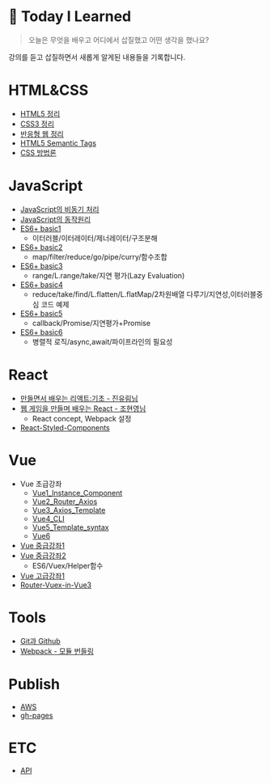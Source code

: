 # 🌱 Today I Learned

> 오늘은 무엇을 배우고 어디에서 삽질했고 어떤 생각을 했나요?

강의를 듣고 삽질하면서 새롭게 알게된 내용들을 기록합니다.

# HTML&CSS

- [HTML5 정리](https://github.com/codekyz/TIL/blob/fb49ad9b31d2f80c3846550a9cb969babf541070/HTML&CSS/HTML-basic-1.md)
- [CSS3 정리](https://github.com/codekyz/TIL/blob/fb49ad9b31d2f80c3846550a9cb969babf541070/HTML&CSS/CSS-basic-1.md)
- [반응형 웹 정리](https://github.com/codekyz/TIL/blob/2fe8ca2701041a9f3b457993ab147a05fc78c8c4/HTML&CSS/Responsive-web.md)
- [HTML5 Semantic Tags](https://github.com/codekyz/TIL/blob/2fe8ca2701041a9f3b457993ab147a05fc78c8c4/HTML&CSS/Semantic-Tags.md)
- [CSS 방법론](https://github.com/codekyz/TIL/blob/main/HTML%26CSS/CSS-%EB%B0%A9%EB%B2%95%EB%A1%A0.md)

# JavaScript

- [JavaScript의 비동기 처리](https://github.com/codekyz/TIL/blob/fb49ad9b31d2f80c3846550a9cb969babf541070/JavaScript/Asynchronous_processing.md)
- [JavaScript의 동작원리](https://github.com/codekyz/TIL/blob/fb49ad9b31d2f80c3846550a9cb969babf541070/JavaScript/How_JavaScript_works.md)
- [ES6+ basic1](https://github.com/codekyz/TIL/blob/fb49ad9b31d2f80c3846550a9cb969babf541070/JavaScript/ES6+basic-1.md)
  - 이터러블/이터레이터/제너레이터/구조분해
- [ES6+ basic2](https://github.com/codekyz/TIL/blob/fb49ad9b31d2f80c3846550a9cb969babf541070/JavaScript/ES6+basic-2.md)
  - map/filter/reduce/go/pipe/curry/함수조합
- [ES6+ basic3](https://github.com/codekyz/TIL/blob/fb49ad9b31d2f80c3846550a9cb969babf541070/JavaScript/ES6+basic-3.md)
  - range/L.range/take/지연 평가(Lazy Evaluation)
- [ES6+ basic4](https://github.com/codekyz/TIL/blob/fb49ad9b31d2f80c3846550a9cb969babf541070/JavaScript/ES6+basic-4.md)
  - reduce/take/find/L.flatten/L.flatMap/2차원배열 다루기/지연성,이터러블중심 코드 예제
- [ES6+ basic5](https://github.com/codekyz/TIL/blob/fb49ad9b31d2f80c3846550a9cb969babf541070/JavaScript/ES6+basic-5.md)
  - callback/Promise/지연평가+Promise
- [ES6+ basic6](https://github.com/codekyz/TIL/blob/fb49ad9b31d2f80c3846550a9cb969babf541070/JavaScript/ES6+basic-6.md)
  - 병렬적 로직/async,await/파이프라인의 필요성

# React

- [만들면서 배우는 리액트:기초 - 진유림님](https://github.com/codekyz/TIL/blob/main/React/React-basic.md)
- [웹 게임을 만들며 배우는 React - 조현영님](https://github.com/codekyz/TIL/blob/main/React/React-ZeroCho.md)
  - React concept, Webpack 설정
- [React-Styled-Components](https://github.com/codekyz/TIL/blob/main/React/React-StyledComponents.md)

# Vue

- Vue 초급강좌
  - [Vue1_Instance_Component](https://github.com/codekyz/TIL/blob/fb49ad9b31d2f80c3846550a9cb969babf541070/Vue/Vue1_Instance_Component.md)
  - [Vue2_Router_Axios](https://github.com/codekyz/TIL/blob/fb49ad9b31d2f80c3846550a9cb969babf541070/Vue/Vue2_Router_Axios.md)
  - [Vue3_Axios_Template](https://github.com/codekyz/TIL/blob/fb49ad9b31d2f80c3846550a9cb969babf541070/Vue/Vue3_Axios_Template.md)
  - [Vue4_CLI](https://github.com/codekyz/TIL/blob/fb49ad9b31d2f80c3846550a9cb969babf541070/Vue/Vue4_CLI.md)
  - [Vue5_Template_syntax](https://github.com/codekyz/TIL/blob/fb49ad9b31d2f80c3846550a9cb969babf541070/Vue/Vue5_Template_syntax.md)
  - [Vue6](https://github.com/codekyz/TIL/blob/fb49ad9b31d2f80c3846550a9cb969babf541070/Vue/Vue6.md)
- [Vue 중급강좌1](https://github.com/codekyz/TIL/blob/fb49ad9b31d2f80c3846550a9cb969babf541070/Vue/Vue-intermediate1.md)
- [Vue 중급강좌2](https://github.com/codekyz/TIL/blob/fb49ad9b31d2f80c3846550a9cb969babf541070/Vue/Vue-intermediate2.md)
  - ES6/Vuex/Helper함수
- [Vue 고급강좌1](https://github.com/codekyz/TIL/blob/fb49ad9b31d2f80c3846550a9cb969babf541070/Vue/Vue-complete1.md)
- [Router-Vuex-in-Vue3](https://github.com/codekyz/TIL/blob/main/Vue/Router-Vuex-in-Vue3.md)

# Tools

- [Git과 Github](https://github.com/codekyz/TIL/blob/fb49ad9b31d2f80c3846550a9cb969babf541070/Tools/Using_git_github.md)
- [Webpack - 모듈 번들링](https://github.com/codekyz/TIL/blob/fb49ad9b31d2f80c3846550a9cb969babf541070/Tools/Webpack.md)

# Publish

- [AWS](https://github.com/codekyz/TIL/blob/fb49ad9b31d2f80c3846550a9cb969babf541070/Publish/AWS.md)
- [gh-pages](https://github.com/codekyz/TIL/blob/main/Publish/gh-pages.md)

# ETC

- [API](https://github.com/codekyz/TIL/blob/2fe8ca2701041a9f3b457993ab147a05fc78c8c4/ETC/API.md)
